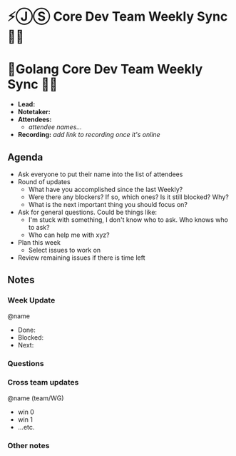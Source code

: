 <!-- Pick the correct title -->
# ⚡️ⒿⓈ Core Dev Team Weekly Sync 🙌🏽 <enter date here> 
# 💫Golang Core Dev Team Weekly Sync 🙌🏽 <enter date here>

- **Lead:**
- **Notetaker:**
- **Attendees:**
  - _attendee names..._
- **Recording:** _add link to recording once it's online_

## Agenda

- Ask everyone to put their name into the list of attendees
- Round of updates
  - What have you accomplished since the last Weekly?
  - Were there any blockers? If so, which ones? Is it still blocked? Why?
  - What is the next important thing you should focus on?
- Ask for general questions. Could be things like:
  - I'm stuck with something, I don't know who to ask. Who knows who to ask?
  - Who can help me with xyz?
- Plan this week
  - Select issues to work on
- Review remaining issues if there is time left


## Notes

### Week Update

@name
 - Done:
 - Blocked:
 - Next:

### Questions

### Cross team updates

@name (team/WG)
- win 0
- win 1
- ...etc.

### Other notes

<!-- After each call, the notetaker submits a PR to ipfs/team-mgmt to store the notes on the meeting-notes folder -->
